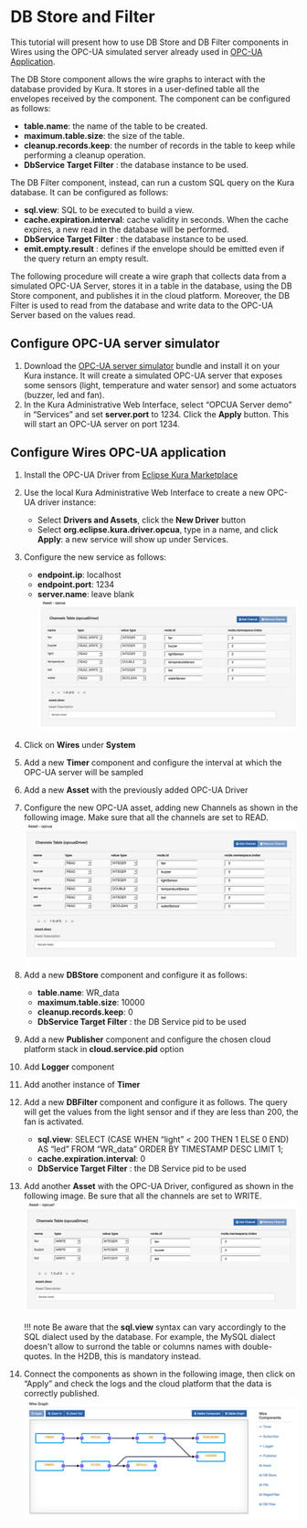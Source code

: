 # DB Store and Filter

This tutorial will present how to use DB Store and DB Filter components in Wires using the OPC-UA simulated server already used in [OPC-UA Application](link-TODO).

The DB Store component allows the wire graphs to interact with the database provided by Kura. It stores in a user-defined table all the envelopes received by the component. The component can be configured as follows:

- **table.name**: the name of the table to be created.
- **maximum.table.size**: the size of the table.
- **cleanup.records.keep**: the number of records in the table to keep while performing a cleanup operation.
- **DbService Target Filter** : the database instance to be used.

The DB Filter component, instead, can run a custom SQL query on the Kura database. It can be configured as follows:

- **sql.view**: SQL to be executed to build a view.
- **cache.expiration.interval**: cache validity in seconds. When the cache expires, a new read in the database will be performed.
- **DbService Target Filter** : the database instance to be used.
- **emit.empty.result** : defines if the envelope should be emitted even if the query return an empty result.

The following procedure will create a wire graph that collects data from a simulated OPC-UA Server, stores it in a table in the database, using the DB Store component, and publishes it in the cloud platform. Moreover, the DB Filter is used to read from the database and write data to the OPC-UA Server based on the values read.



## Configure OPC-UA server simulator

1. Download the <a href="https://s3.amazonaws.com/kura-resources/opcua_demo_server.dp" about="_blank">OPC-UA server simulator</a> bundle and install it on your Kura instance. It will create a simulated OPC-UA server that exposes some sensors (light, temperature and water sensor) and some actuators (buzzer, led and fan).
2. In the Kura Administrative Web Interface, select “OPCUA Server demo” in “Services” and set **server.port** to 1234. Click the **Apply** button. This will start an OPC-UA​ server on port 1234.



## Configure Wires OPC-UA application

1. Install the OPC-UA Driver from <a href="https://marketplace.eclipse.org/content/opc-ua-driver-eclipse-kura-45" about="_blank">Eclipse Kura Marketplace</a>
2. Use the local Kura Administrative Web Interface to create a new OPC-UA driver instance:
    - Select **Drivers and Assets**, click the **New Driver** button
    - Select **org.eclipse.kura.driver.opcua**, type in a name, and click **Apply**: a new service will show up under Services.
3. Configure the new service as follows:
    - **endpoint.ip**: localhost
    - **endpoint.port**: 1234
    - **server.name**: leave blank
    ![WireAsset Opcua Example](./images/opcua-wire-asset-config.png)

4. Click on **Wires** under **System**
5. Add a new **Timer** component and configure the interval at which the OPC-UA server will be sampled
6. Add a new **Asset** with the previously added OPC-UA Driver
7. Configure the new OPC-UA asset, adding new Channels as shown in the following image. Make sure that all the channels are set to READ.
    ![WireAsset Opcua Example Read Mode](./images/opcua-wire-asset-config-read.png)

8. Add a new **DBStore** component and configure it as follows:
    - **table.name**: WR_data
    - **maximum.table.size**: 10000
    - **cleanup.records.keep**: 0
    - **DbService Target Filter** : the DB Service pid to be used
9.  Add a new **Publisher** component and configure the chosen cloud platform stack in **cloud.service.pid** option
10. Add **Logger** component
11. Add another instance of **Timer**
12. Add a new **DBFilter** component and configure it as follows. The query will get the values from the light sensor and if they are less than 200, the fan is activated.
    - **sql.view**: SELECT (CASE WHEN “light” < 200 THEN 1 ELSE 0 END) AS “led” FROM “WR_data” ORDER BY TIMESTAMP DESC LIMIT 1;
    - **cache.expiration.interval**: 0
    - **DbService Target Filter** : the DB Service pid to be used
13. Add another **Asset** with the OPC-UA Driver, configured as shown in the following image. Be sure that all the channels are set to WRITE.
    ![WireAsset Opcua Example Write Mode](./images/opcua-wire-asset-config-write.png)

    !!! note
        Be aware that the **sql.view** syntax can vary accordingly to the SQL dialect used by the database. For example, the MySQL dialect doesn't allow to surrond the table or columns names with double-quotes. In the H2DB, this is mandatory instead.

14. Connect the components as shown in the following image, then click on “Apply” and check the logs and the cloud platform that the data is correctly published.
    ![WireAsset Opcua Example Graph](./images/opcua-wire-asset-graph.png)
